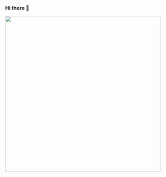 ### Hi there 👋


<div id="header" align="left">
  <img src="https://media.giphy.com/media/v1.Y2lkPTc5MGI3NjExNGVzdDRuOW56N2tjbG54a2U1a2N4cG4ybmk1OGI2NWhuNm1kcDBpMiZlcD12MV9pbnRlcm5hbF9naWZfYnlfaWQmY3Q9Zw/vVzH2XY3Y0Ar6/giphy.gif" width="500"/>
</div>
